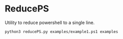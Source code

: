 # ReducePS
Utility to reduce powershell to a single line.



```
python3 reducePS.py examples/example1.ps1 examples
```